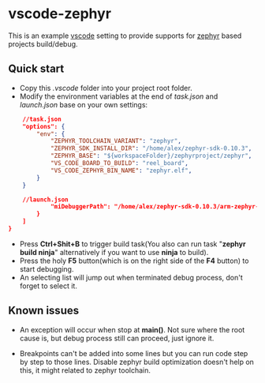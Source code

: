 # vscode-zephyr
This is an example [vscode](https://code.visualstudio.com/) setting to provide supports for [zephyr](https://zephyrproject.org/) based projects build/debug.

<!--more-->

## Quick start

- Copy this *.vscode* folder into your project root folder.
- Modify the environment variables at the end of *task.json* and *launch.json* base on your own settings:
```json
    //task.json
    "options": {
        "env": {
            "ZEPHYR_TOOLCHAIN_VARIANT": "zephyr",
            "ZEPHYR_SDK_INSTALL_DIR": "/home/alex/zephyr-sdk-0.10.3",
            "ZEPHYR_BASE": "${workspaceFolder}/zephyrproject/zephyr",
            "VS_CODE_BOARD_TO_BUILD": "reel_board",
            "VS_CODE_ZEPHYR_BIN_NAME": "zephyr.elf",
        }
    }
```
```json
    //launch.json
            "miDebuggerPath": "/home/alex/zephyr-sdk-0.10.3/arm-zephyr-eabi/bin/arm-zephyr-eabi-gdb"
        }
    ]
}
```
- Press **Ctrl+Shit+B** to trigger build task(You also can run task "**zephyr build ninja**" alternatively if you want to use **ninja** to build).
- Press the holy **F5** button(which is on the right side of the **F4** button) to start debugging.
- An selecting list will jump out when terminated debug process, don't forget to select it.

## Known issues
- An exception will occur when stop at **main()**. Not sure where the root cause is, but debug process still can proceed, just ignore it.

- Breakpoints can't be added into some lines but you can run code step by step to those lines. Disable zephyr build optimization doesn't help on this, it might related to zephyr toolchain.
